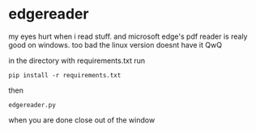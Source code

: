 # edgereader
my eyes hurt when i read stuff. and microsoft edge's pdf reader is realy good on windows. too bad the linux version doesnt have it QwQ



in the directory 
with requirements.txt run
```
pip install -r requirements.txt
```
then 
```
edgereader.py
```
when you are done close out of the window
